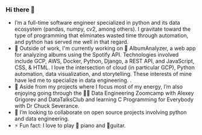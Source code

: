 ### Hi there 👋

- I’m a full-time software engineer specialized in python and its data ecosystem (pandas, numpy, cv2, among others). I gravitate toward the type of programming that eliminates wasted time through automation, and python has served me well in that regard.
- 🔭 Outside of work, I'm currently working on 🎵 AlbumAnalyzer, a web app for analyzing albums using the Spotify API. Technologies involved include GCP, AWS, Docker, Python, Django, a REST API, and JavaScript, CSS, & HTML. I love the intersection of cloud (in particular GCP), Python automation, data visualization, and storytelling. These interests of mine have led me to specialize in data engineering.
    .
- 🌱 Aside from my projects where I focus most of my energy, I’m also enjoying going through the 👷‍♂️ Data Engineering Zoomcamp with Alexey Grigorev and DataTalksClub and learning C Programming for Everybody with Dr Chuck Severance.
- 👯 I’m looking to collaborate on open source projects involving python and data engineering.
- ⚡ Fun fact: I love to play 🎹 piano and 🎸guitar.
<!--
**tellessa/tellessa** is a ✨ _special_ ✨ repository because its `README.md` (this file) appears on your GitHub profile.
